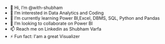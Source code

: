- 👋 Hi, I’m @with-shubham
- 👀 I’m interested in Data Analytics and Coding
- 🌱 I’m currently learning Power BI,Excel, DBMS, SQL, Python and Pandas
- 💞️ I’m looking to collaborate on Power BI
- 📫 Reach me on Linkedin as Shubham Varfa 
- ⚡ Fun fact: I'am a great Visualizer
